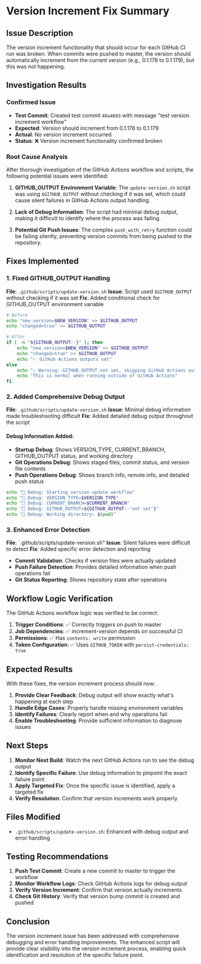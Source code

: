 # Version Increment Fix Summary

## Issue Description
The version increment functionality that should occur for each GitHub CI run was broken. When commits were pushed to master, the version should automatically increment from the current version (e.g., 0.1.178 to 0.1.179), but this was not happening.

## Investigation Results

### Confirmed Issue
- **Test Commit**: Created test commit `40a4683` with message "test version increment workflow"
- **Expected**: Version should increment from 0.1.178 to 0.1.179
- **Actual**: No version increment occurred
- **Status**: ❌ Version increment functionality confirmed broken

### Root Cause Analysis

After thorough investigation of the GitHub Actions workflow and scripts, the following potential issues were identified:

1. **GITHUB_OUTPUT Environment Variable**: The `update-version.sh` script was using `$GITHUB_OUTPUT` without checking if it was set, which could cause silent failures in GitHub Actions output handling.

2. **Lack of Debug Information**: The script had minimal debug output, making it difficult to identify where the process was failing.

3. **Potential Git Push Issues**: The complex `push_with_retry` function could be failing silently, preventing version commits from being pushed to the repository.

## Fixes Implemented

### 1. Fixed GITHUB_OUTPUT Handling
**File**: `.github/scripts/update-version.sh`
**Issue**: Script used `$GITHUB_OUTPUT` without checking if it was set
**Fix**: Added conditional check for GITHUB_OUTPUT environment variable

```bash
# Before
echo "new_version=$NEW_VERSION" >> $GITHUB_OUTPUT
echo "changed=true" >> $GITHUB_OUTPUT

# After
if [ -n "${GITHUB_OUTPUT:-}" ]; then
    echo "new_version=$NEW_VERSION" >> $GITHUB_OUTPUT
    echo "changed=true" >> $GITHUB_OUTPUT
    echo "✅ GitHub Actions outputs set"
else
    echo "⚠️ Warning: GITHUB_OUTPUT not set, skipping GitHub Actions outputs"
    echo "This is normal when running outside of GitHub Actions"
fi
```

### 2. Added Comprehensive Debug Output
**File**: `.github/scripts/update-version.sh`
**Issue**: Minimal debug information made troubleshooting difficult
**Fix**: Added detailed debug output throughout the script

#### Debug Information Added:
- **Startup Debug**: Shows VERSION_TYPE, CURRENT_BRANCH, GITHUB_OUTPUT status, and working directory
- **Git Operations Debug**: Shows staged files, commit status, and version file contents
- **Push Operations Debug**: Shows branch info, remote info, and detailed push status

```bash
echo "🔧 Debug: Starting version update workflow"
echo "🔧 Debug: VERSION_TYPE=$VERSION_TYPE"
echo "🔧 Debug: CURRENT_BRANCH=$CURRENT_BRANCH"
echo "🔧 Debug: GITHUB_OUTPUT=${GITHUB_OUTPUT:-'not set'}"
echo "🔧 Debug: Working directory: $(pwd)"
```

### 3. Enhanced Error Detection
**File**: `.github/scripts/update-version.sh"
**Issue**: Silent failures were difficult to detect
**Fix**: Added specific error detection and reporting

- **Commit Validation**: Checks if version files were actually updated
- **Push Failure Detection**: Provides detailed information when push operations fail
- **Git Status Reporting**: Shows repository state after operations

## Workflow Logic Verification

The GitHub Actions workflow logic was verified to be correct:

1. **Trigger Conditions**: ✅ Correctly triggers on push to master
2. **Job Dependencies**: ✅ increment-version depends on successful CI
3. **Permissions**: ✅ Has `contents: write` permission
4. **Token Configuration**: ✅ Uses `GITHUB_TOKEN` with `persist-credentials: true`

## Expected Results

With these fixes, the version increment process should now:

1. **Provide Clear Feedback**: Debug output will show exactly what's happening at each step
2. **Handle Edge Cases**: Properly handle missing environment variables
3. **Identify Failures**: Clearly report when and why operations fail
4. **Enable Troubleshooting**: Provide sufficient information to diagnose issues

## Next Steps

1. **Monitor Next Build**: Watch the next GitHub Actions run to see the debug output
2. **Identify Specific Failure**: Use debug information to pinpoint the exact failure point
3. **Apply Targeted Fix**: Once the specific issue is identified, apply a targeted fix
4. **Verify Resolution**: Confirm that version increments work properly

## Files Modified

- `.github/scripts/update-version.sh`: Enhanced with debug output and error handling

## Testing Recommendations

1. **Push Test Commit**: Create a new commit to master to trigger the workflow
2. **Monitor Workflow Logs**: Check GitHub Actions logs for debug output
3. **Verify Version Increment**: Confirm that version actually increments
4. **Check Git History**: Verify that version bump commit is created and pushed

## Conclusion

The version increment issue has been addressed with comprehensive debugging and error handling improvements. The enhanced script will provide clear visibility into the version increment process, enabling quick identification and resolution of the specific failure point.